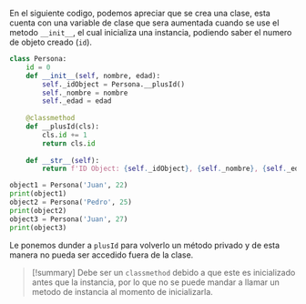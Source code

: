 En el siguiente codigo, podemos apreciar que se crea una clase, esta cuenta con una variable de clase que sera aumentada cuando se use el metodo `__init__`, el cual inicializa una instancia, podiendo saber el numero de objeto creado (`id`).

```python
class Persona:
	id = 0
	def __init__(self, nombre, edad):
		self._idObject = Persona.__plusId()
		self._nombre = nombre
		self._edad = edad
		
	@classmethod
	def __plusId(cls):
		cls.id += 1
		return cls.id
		
	def __str__(self):
		return f'ID Object: {self._idObject}, {self._nombre}, {self._edad}'

object1 = Persona('Juan', 22)
print(object1)
object2 = Persona('Pedro', 25)
print(object2)
object3 = Persona('Juan', 27)
print(object3)
```

Le ponemos dunder a `plusId` para volverlo un método privado y de esta manera no pueda ser accedido fuera de la clase.

> [!summary] Debe ser un `classmethod` debido a que este es inicializado antes que la instancia, por lo que no se puede mandar a llamar un metodo de instancia al momento de inicializarla.

